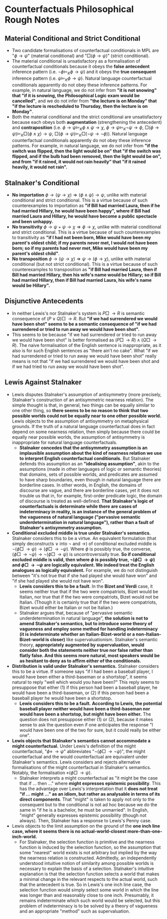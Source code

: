 # Counterfactuals Philosophical Rough Notes

## Material Conditional and Strict Conditional
- Two candidate formalisations of counterfactual conditionals in MPL are "$\phi\rightarrow\psi$" (material conditional) and "$\Box(\phi\rightarrow\psi)$" (strict conditional).
- The material conditional is unsatisfactory as a formalisation of counterfactual conditionals because it obeys the **false antecedent** inference pattern (i.e. $\lnot\phi\vDash_K\phi\rightarrow\psi$) and it obeys the **true consequent** inference pattern (i.e. $\psi\vDash_K\phi\rightarrow\psi$). Natural language counterfactual conditionals apparently do not obey these inference patterns. For example, in natural language, we do not infer from **"it is not snowing" that "if it is snowing, the Philosophical Logic exam would be cancelled"**, and we do not infer from **"the lecture is on Monday" that "if the lecture is rescheduled to Thursday, then the lecture is on Monday"**.
- Both the material conditional and the strict conditional are unsatisfactory because each obeys both **augmentation** (strengthening the antecedent) and **contraposition** (i.e. $\phi\rightarrow\psi\vDash_K\phi\land\psi\rightarrow\chi$, $\phi\rightarrow\psi\vDash_K\lnot\psi\rightarrow\phi$, $\Box(\phi\rightarrow\psi)\vDash_K\Box(\phi\land\chi)\rightarrow\psi$, $\Box(\phi\rightarrow\psi)\vDash_K\Box(\lnot\psi\rightarrow\lnot\phi)$). Natural language counterfactual conditionals apparently do not obey these inference patterns. For example, in natural language, we do not infer from **"if the switch was flipped, then the light would be on" that "if the switch was flipped, and if the bulb had been removed, then the light would be on", and from "if it rained, it would not rain heavily" that "if it rained heavily, it would not rain".**

## Stalnaker's Conditional
- **No importation** $\phi\rightarrow(\psi\rightarrow\chi)\Rightarrow(\phi\land\psi)\rightarrow\psi$, unlike with material conditional and strict conditional. This is a virtue because of such counterexamples to importation as **"if Bill had married Laura, then if he had married Hillary, he would have been happy", where if Bill had married Laura and Hillary, he would have become a public spectacle and been unhappy.**
- **No transitivity** $\phi\rightarrow\psi+\psi\rightarrow\chi\Rightarrow\phi\rightarrow\chi$, unlike with material conditional and strict conditional. This is a virtue because of such counterexamples to transitivity as **"if I had not been born, Mike would have been my parent's oldest child; if my parents never met, I would not have been born; so if my parents had never met, Mike would have been my parent's oldest child"**.
- **No transposition** $\phi\rightarrow(\psi\rightarrow\chi)\Rightarrow\psi\rightarrow(\phi\rightarrow\chi)$, unlike with material conditional (but not strict conditional). This is a virtue because of such counterexamples to transposition as **"if Bill had married Laura, then if Bill had married Hillary, then his wife's name would be Hillary; so if Bill had married Hillary, then if Bill had married Laura, his wife's name would be Hillary".**

## Disjunctive Antecedents
- In neither Lewis's nor Stalnaker's system is $P\Box\!\!\rightarrow R$ is semantic consequence of $(P\lor Q)\Box\!\!\rightarrow R$. But **"if we had surrendered we would have been shot" seems to be a semantic consequence of "if we had surrendered or tried to run away we would have been shot".**
- This seems to be because "if we had surrendered or tried to run away we would have been shot" is better formalised as $(P\Box\!\!\rightarrow R)\land(Q\Box\!\!\rightarrow R)$. The naive formalisation of the English sentence is inappropriate, as it also is for such English sentences as "there ain't no cake". What "if we had surrendered or tried to run away we would have been shot" really means is not that "if we had surrendered we would have been shot and if we had tried to run away we would have been shot".

## Lewis Against Stalnaker
- Lewis disputes Stalnaker's assumption of antisymmetry (more precisely, Stalnaker's construction of an antisymmetric nearness relation). The simple thought is that, in general, two things can be equally similar to one other thing, so **there seems to be no reason to think that two possible worlds could not be equally near to one other possible world.** Lewis objects to the assumption of antisymmetry on metaphysical grounds. If the truth of a natural language counterfactual does in fact depend on some nearness relation, then simply because there could be equally near possible worlds, the assumption of antisymmetry is inappropriate for natural language counterfactuals.
	- **Stalnaker concedes that the antisymmetry assumption is an implausible assumption about the kind of nearness relation we use to interpret English counterfactual conditionals.** But Stalnaker defends this assumption as an **"idealising assumption"**, akin to the assumptions (made in other languages of logic or semantic theories) that domains, sets of possible worlds, and predicates are assumed to have sharp boundaries, even though in natural language there are borderline cases. In other words, in English, the domains of discourse are vague, and there are borderline cases, yet it does not trouble us that in, for example, first-order predicate logic, the domain of discourse is treated as well-defined. **That Stalnaker's logic of counterfactuals is determinate while there are cases of indeterminacy in reality, is an instance of the general problem of the vagueness of natural language ("pervasive semantic underdetermination in natural language"), rather than a fault of Stalnaker's antisymmetry assumption.**
- **Conditional excluded middle is true under Stalnaker's semantics.** Stalnaker considers this to be a virtue. An equivalent formulation (that simply deconstructs $\lor$ into $\lnot$ and $\rightarrow$) of conditional excluded middle is $\lnot(\phi\Box\!\!\rightarrow\psi)\rightarrow(\phi\Box\!\!\rightarrow\lnot\psi)$. Where $\phi$ is possibly true, the converse, $(\phi\Box\!\!\rightarrow\lnot\psi)\rightarrow\lnot(\phi\Box\!\!\rightarrow\psi)$ is uncontroversially true. **So if conditional excluded middle is valid, then where $\phi$ is possibly true, $\lnot(\phi\Box\!\!\rightarrow\psi)$ and $\phi\Box\!\!\rightarrow\lnot\psi$ are logically equivalent. We indeed treat the English analogues as logically equivalent.** For example, we do not distinguish between "it's not true that if she had played she would have won" and "if she had played she would not have won".
	- **Lewis considers this to be a fault**. In the **Bizet and Verdi** case, it seems neither true that if the two were compatriots, Bizet would be Italian, nor true that if the two were compatriots, Bizet would not be Italian. (Though it is certainly true that if the two were compatriots, Bizet would either be Italian or not be Italian.) 
	- Stalnaker argues that, because of "pervasive semantic underdetermination in natural language", **the solution is not to amend Stalnaker's semantics, but to introduce some theory of vagueness and employ some method for handling indeterminacy (it is indeterminate whether an Italian-Bizet-world or a non-Italian-Bizet-world is closer)** like supervaluationism. Stalnaker's semantic theory, **appropriately augmented by supervaluation, would consider both the statements neither true nor false rather than flatly false. And this seems more natural, most speakers would be as hesitant to deny as to affirm either of the conditionals.**
- **Distribution is valid under Stalnaker's semantics.** Stalnaker considers this to be a virtue. If someone says "if I had been a baseball player, I would have been either a third-baseman or a shortstop", it seems natural to reply "well which would you have been?" This reply seems to presuppose that either (1) if this person had been a baseball player, he would have been a third-baseman, or (2) if this person had been a baseball player he would have been a shortstop.
	- **Lewis considers this to be a fault.** **According to Lewis, the potential baseball player neither would have been a third-baseman nor would have been a shortstop, but might have been either.** The question does not presuppose either (1) or (2), because it makes sense to ask the question even if one anticipates the response "I would have been one of the two for sure, but it could really be either one".
- **Lewis objects that Stalnaker's semantics cannot accommodate a might counterfactual.** Under Lewis's definition of the might counterfactual, "$\phi\diamond\!\!\rightarrow\psi$" abbreviates "$\lnot(\phi\Box\!\!\rightarrow\lnot\psi)$", the might counterfactual and the would counterfactual are equivalent under Stalnaker's semantics. Lewis considers and rejects alternative formalisations of the might counterfactual in Stalnaker's semantics. Notably, the formalisation $\diamond(\phi\Box\!\!\rightarrow\psi)$.
	- Stalnaker interprets a might counterfactual as "it might be the case that if ... then ..." where **might expresses epistemic possibility**. This has the advantage over Lewis's interpretation that it **does not treat "if ... might ..." as an idiom, but rather as analysable in terms of its direct components**. That "might" is taken to apply not only to the consequent but to the conditional is not ad hoc because we do the same in "if he is a bachelor, he must be unmarried". In English, "might" generally expresses epistemic possibility (though not always). Then, Stalnaker has a response to Lewis's Penny case.
- Lewis objects to the limit assumption on the ground of the **one inch line case, where it seems there is no actual-world-closest more-than-one-inch-world.**
	- For Stalnaker, the selection function is primitive and the nearness function is induced by the selection function, so the assumption that some "nearest" world exists is not arbitrary but implied by the way the nearness relation is constructed. Admittedly, an independently understood intuitive notion of similarity among possible worlds is necessary to explain the basis of a selection. Stalnaker's intuitive explanation is that the selection function selects a world that makes a minimal change in the relevant respects to the actual world, such that the antecedent is true. So in Lewis's one inch line case, the selection function would simply select some world in which the line was longer than and reasonably close to one inch. Presumably, it remains indeterminate which such world would be selected, but this problem of indeterminacy is to be solved by a theory of vagueness and an appropriate "method" such as supervaluation.